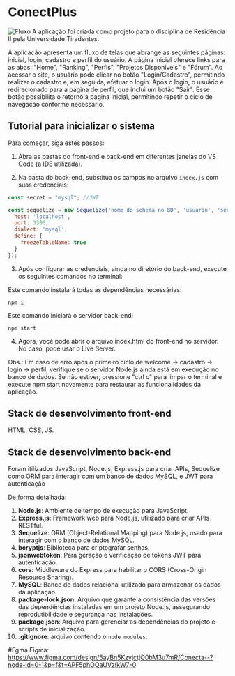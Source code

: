 # ConectPlus
![Fluxo](GrowUp.png)
A aplicação foi criada como projeto para o disciplina de Residência II pela Universidade Tiradentes.

A aplicação apresenta um fluxo de telas que abrange as seguintes páginas: inicial, login, cadastro e perfil do usuário. A página inicial oferece links para as abas: "Home", "Ranking", "Perfis", "Projetos Disponíveis" e "Fórum". Ao acessar o site, o usuário pode clicar no botão "Login/Cadastro", permitindo realizar o cadastro e, em seguida, efetuar o login. Após o login, o usuário é redirecionado para a página de perfil, que inclui um botão "Sair". Esse botão possibilita o retorno à página inicial, permitindo repetir o ciclo de navegação conforme necessário.

## Tutorial para inicializar o sistema

Para começar, siga estes passos:

1. Abra as pastas do front-end e back-end em diferentes janelas do VS Code (a IDE utilizada).

2. Na pasta do back-end, substitua os campos no arquivo `index.js` com suas credenciais:

```javascript
const secret = "mysql"; //JWT

const sequelize = new Sequelize('nome do schema no BD', 'usuario', 'senha do BD', {
  host: 'localhost',
  port: 3306,
  dialect: 'mysql',
  define: {
    freezeTableName: true
  }
});
```
3. Após configurar as credenciais, ainda no diretório do back-end, execute os seguintes comandos no terminal:

Este comando instalará todas as dependências necessárias: 
```
npm i
```

Este comando iniciará o servidor back-end:
```
npm start
```

4. Agora, você pode abrir o arquivo index.html do front-end no servidor. No caso, pode usar o Live Server.

Obs.: Em caso de erro após o primeiro ciclo de welcome -> cadastro -> login -> perfil, verifique se o servidor Node.js ainda está em execução no banco de dados. Se não estiver, pressione "ctrl c" para limpar o terminal e execute npm start novamente para restaurar as funcionalidades da aplicação.

## Stack de desenvolvimento front-end
HTML, CSS, JS.

## Stack de desenvolvimento back-end
Foram itilizados JavaScript, Node.js, Express.js para criar APIs, Sequelize como ORM para interagir com um banco de dados MySQL, e JWT para autenticação

De forma detalhada:

1. **Node.js**: Ambiente de tempo de execução para JavaScript.
2. **Express.js**: Framework web para Node.js, utilizado para criar APIs RESTful.
3. **Sequelize**: ORM (Object-Relational Mapping) para Node.js, usado para interagir com o banco de dados MySQL.
4. **bcryptjs**: Biblioteca para criptografar senhas.
5. **jsonwebtoken**: Para geração e verificação de tokens JWT para autenticação.
6. **cors**: Middleware do Express para habilitar o CORS (Cross-Origin Resource Sharing).
7. **MySQL**: Banco de dados relacional utilizado para armazenar os dados da aplicação.
8. **package-lock.json**: Arquivo que garante a consistência das versões das dependências instaladas em um projeto Node.js, assegurando reprodutibilidade e segurança nas instalações.
9. **package.json**: Arquivo para gerenciar as dependências do projeto e scripts de inicialização.
10. **.gitignore**: arquivo contendo o `node_modules`.

#Fgma
Figma: https://www.figma.com/design/5ayBn5KzvjctjQ0bM3u7mR/Conecta--?node-id=0-1&p=f&t=APF5phOQaUVzIkW7-0

